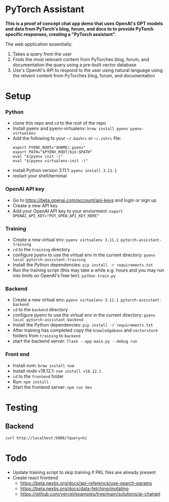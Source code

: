 # PyTorch Assistant

**This is a proof of concept chat app demo that uses OpenAI's GPT models and data from PyTorch's blog, forum, and docs to to provide PyTorch specific responses, creating a "PyTorch assistant".**

The web application essentially:

1. Takes a query from the user
2. Finds the most relevant content from PyTorches blog, forum, and documentation the query using a pre-built vector database
3. Use's OpenAI's API to respond to the user using natural language using the relvent content from PyTorches blog, forum, and documentation

# Setup

### Python

- clone this repo and `cd` to the root of the repo
- Install pyenv and pyenv-virtualenv: `brew install pyenv pyenv-virtualenv`
- Add the following to your `~/.bashrc` or `~/.zshrc` file:
  ```
  export PYENV_ROOT="$HOME/.pyenv"
  export PATH="$PYENV_ROOT/bin:$PATH"
  eval "$(pyenv init -)"
  eval "$(pyenv virtualenv-init -)"
  ```
- install Python version 3.11.1: `pyenv install 3.11.1`
- restart your shell/terminal

### OpenAI API key

- Go to https://beta.openai.com/account/api-keys and login or sign up
- Create a new API key
- Add your OpenAI API key to your enviorment: `export OPENAI_API_KEY="PUT_OPEN_API_KEY_HERE"`

### Training

- Create a new virtual env: `pyenv virtualenv 3.11.1 pytorch-assistant-training`
- `cd` to the `training` directory
- configure pyenv to use the virtual env in the current directory: `pyenv local pytorch-assistant-training`
- Install the Python dependencies: `pip install -r requirements.txt`
- Run the training script (this may take a while e.g. hours and you may run into limits on OpenAI's free teir): `python train.py`

### Backend

- Create a new virtual env: `pyenv virtualenv 3.11.1 pytorch-assistant-backend`
- `cd` to the `backend` directory
- configure pyenv to use the virtual env in the current directory: `pyenv local pytorch-assistant-backend`
- Install the Python dependencies: `pip install -r requirements.txt`
- After training has completed copy the `knowledgebase` and `vectorstore` folders from `training` to `backend`
- start the backend server: `flask --app main.py --debug run`

### Front end

- Install nvm: `brew install nvm`
- Install node v18.12.1: `nvm install v18.12.1`
- `cd` to the `frontend` folder
- Run: `npm install`
- Start the frontend server: `npm run dev`

# Testing

## Backend

`curl http://localhost:5000/?query=hi`

# Todo

- Update training script to skip training if PKL files are already present
- Create react frontend
  - https://beta.nextjs.org/docs/api-reference/use-search-params
  - https://beta.nextjs.org/docs/data-fetching/mutating
  - https://github.com/vercel/examples/tree/main/solutions/ai-chatgpt
